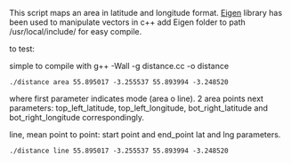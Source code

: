 This script maps an area in latitude and longitude format. 
[Eigen](http://eigen.tuxfamily.org/index.php?title=Main_Page) library has been used to manipulate vectors in c++
add Eigen folder to path /usr/local/include/ for easy compile.

to test:
	
simple to compile with g++ -Wall -g distance.cc -o distance

	./distance area 55.895017 -3.255537 55.893994 -3.248520

where first parameter indicates mode (area o line). 2 area points next parameters: top_left_latitude, top_left_longitude, bot_right_latitude and bot_right_longitude correspondingly.
	
line, mean point to point: start point and end_point lat and lng parameters.

	./distance line 55.895017 -3.255537 55.893994 -3.248520 

	
